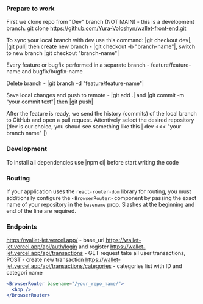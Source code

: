 ### Prepare to work

First we clone repo from "Dev" branch (NOT MAIN) - this is a development branch.
git clone https://github.com/Yura-Voloshyn/wallet-front-end.git

To sync your local branch with dev use this command: |git checkout dev|, |git
pull| then create new branch - |git checkout -b "branch-name"|, switch to new
branch |git checkout "branch-name"|

Every feature or bugfix performed in a separate branch - feature/feature-name
and bugfix/bugfix-name

Delete branch - |git branch -d "feature/feature-name"|

Save local changes and push to remote - |git add .| and |git commit -m “your
commit text”| then |git push|

After the feature is ready, we send the history (commits) of the local branch to
GitHub and open a pull request. Attentively select the desired repository (dev
is our choice, you shoud see something like this | dev <<< "your branch name" |)

### Development

To install all dependencies use |npm ci| before start writing the code

### Routing

If your application uses the `react-router-dom` library for routing, you must
additionally configure the `<BrowserRouter>` component by passing the exact name
of your repository in the `basename` prop. Slashes at the beginning and end of
the line are required.

### Endpoints

https://wallet-jet.vercel.app/ - base_url
https://wallet-jet.vercel.app/api/auth/login and register
https://wallet-jet.vercel.app/api/transactions - GET request take all user
transactions, POST - create new transaction
https://wallet-jet.vercel.app/api/transactions/categories - categories list with
ID and categori name

```jsx
<BrowserRouter basename="/your_repo_name/">
  <App />
</BrowserRouter>
```
